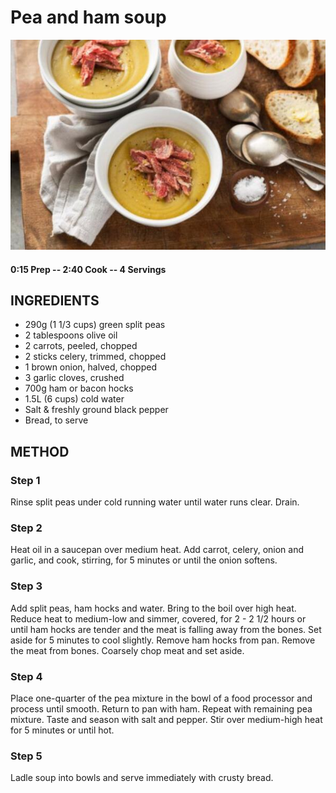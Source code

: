 # Pea and ham soup
![](https://raw.githubusercontent.com/fuzzwah/recipes/images/pics/Pea_and_ham_soup.jpg)
#### 0:15 Prep -- 2:40 Cook -- 4 Servings
## INGREDIENTS
* 290g (1 1/3 cups) green split peas
* 2 tablespoons olive oil
* 2 carrots, peeled, chopped
* 2 sticks celery, trimmed, chopped
* 1 brown onion, halved, chopped
* 3 garlic cloves, crushed
* 700g ham or bacon hocks
* 1.5L (6 cups) cold water
* Salt & freshly ground black pepper
* Bread, to serve
## METHOD
### Step 1
Rinse split peas under cold running water until water runs clear. Drain.
### Step 2
Heat oil in a saucepan over medium heat. Add carrot, celery, onion and garlic, and cook, stirring, for 5 minutes or until the onion softens.
### Step 3
Add split peas, ham hocks and water. Bring to the boil over high heat. Reduce heat to medium-low and simmer, covered, for 2 - 2 1/2 hours or until ham hocks are tender and the meat is falling away from the bones. Set aside for 5 minutes to cool slightly. Remove ham hocks from pan. Remove the meat from bones. Coarsely chop meat and set aside.
### Step 4
Place one-quarter of the pea mixture in the bowl of a food processor and process until smooth. Return to pan with ham. Repeat with remaining pea mixture. Taste and season with salt and pepper. Stir over medium-high heat for 5 minutes or until hot.
### Step 5
Ladle soup into bowls and serve immediately with crusty bread.